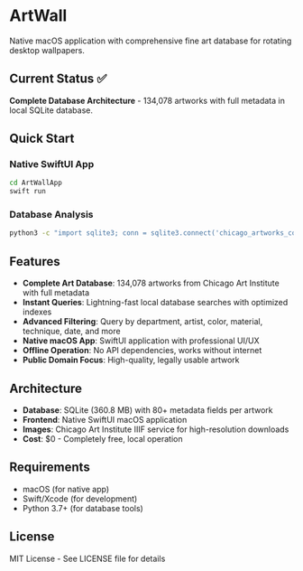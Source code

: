 # ArtWall

Native macOS application with comprehensive fine art database for rotating desktop wallpapers.

## Current Status ✅

**Complete Database Architecture** - 134,078 artworks with full metadata in local SQLite database.

## Quick Start

### Native SwiftUI App
```bash
cd ArtWallApp
swift run
```

### Database Analysis
```bash
python3 -c "import sqlite3; conn = sqlite3.connect('chicago_artworks_complete.db'); print('Total artworks:', conn.execute('SELECT COUNT(*) FROM artworks').fetchone()[0])"
```

## Features

- **Complete Art Database**: 134,078 artworks from Chicago Art Institute with full metadata
- **Instant Queries**: Lightning-fast local database searches with optimized indexes
- **Advanced Filtering**: Query by department, artist, color, material, technique, date, and more
- **Native macOS App**: SwiftUI application with professional UI/UX
- **Offline Operation**: No API dependencies, works without internet
- **Public Domain Focus**: High-quality, legally usable artwork

## Architecture

- **Database**: SQLite (360.8 MB) with 80+ metadata fields per artwork
- **Frontend**: Native SwiftUI macOS application
- **Images**: Chicago Art Institute IIIF service for high-resolution downloads
- **Cost**: $0 - Completely free, local operation

## Requirements

- macOS (for native app)
- Swift/Xcode (for development)
- Python 3.7+ (for database tools)

## License

MIT License - See LICENSE file for details
